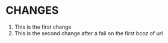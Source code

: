 # CHANGES

1. This is the first change
2. This is the second change after a fail on the first bcoz of url